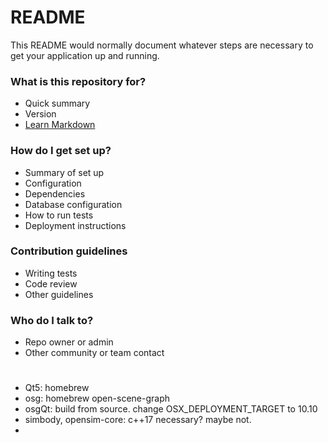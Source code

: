 # README #

This README would normally document whatever steps are necessary to get your application up and running.

### What is this repository for? ###

* Quick summary
* Version
* [Learn Markdown](https://bitbucket.org/tutorials/markdowndemo)

### How do I get set up? ###

* Summary of set up
* Configuration
* Dependencies
* Database configuration
* How to run tests
* Deployment instructions

### Contribution guidelines ###

* Writing tests
* Code review
* Other guidelines

### Who do I talk to? ###

* Repo owner or admin
* Other community or team contact

# 
- Qt5: homebrew
- osg: homebrew open-scene-graph
- osgQt: build from source. change OSX_DEPLOYMENT_TARGET to 10.10
- simbody, opensim-core: c++17 necessary? maybe not.
- 
